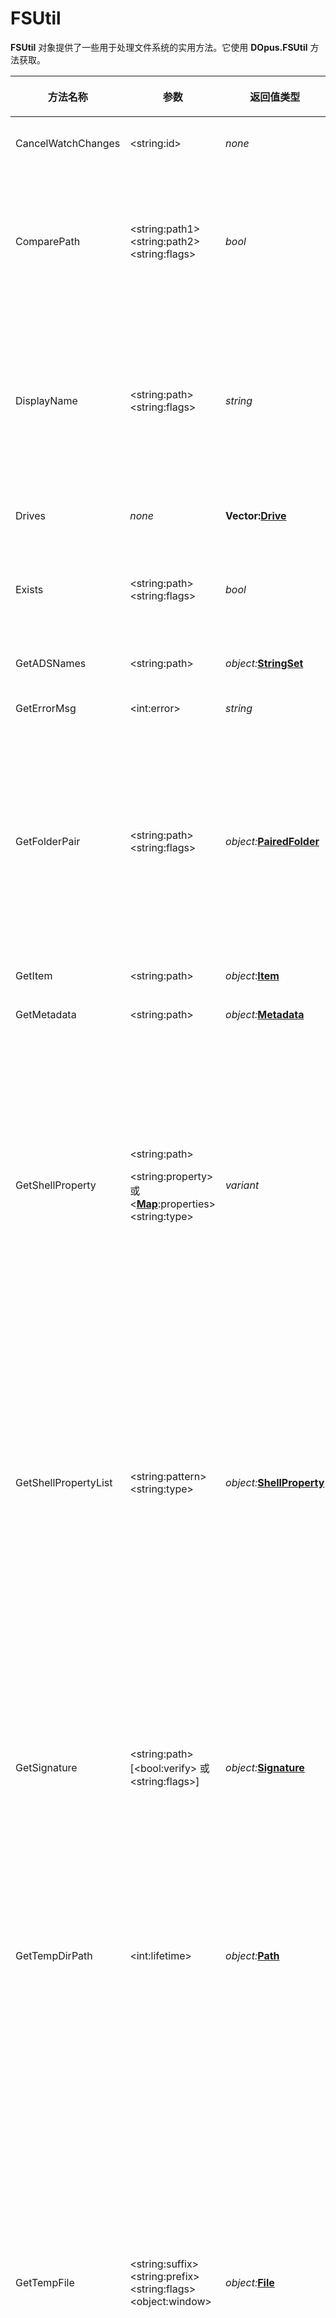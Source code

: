 # FSUtil

**FSUtil** 对象提供了一些用于处理文件系统的实用方法。它使用 **DOpus.FSUtil** 方法获取。

<table>
<thead><tr><th>
方法名称</th><th>

**参数**</th><th>
返回值类型</th><th>
描述
</th></tr></thead><tbody><tr><td>
CancelWatchChanges</td><td>

\<string:id\></td><td>

*none*</td><td>

取消之前通过调用 **WatchChanges** 方法建立的文件夹或文件更改监视。**id** 参数是在创建监视器时分配给监视器的 ID。
</td></tr><tr><td>
ComparePath</td><td>

\<string:path1\>  
\<string:path2\>  
\<string:flags\></td><td>

*bool*</td><td>

比较提供的两个路径字符串是否相等 - 如果两个路径相等，则返回 **True**，否则返回 **False**。

可选的 **flags** 参数允许您修改比较行为。此参数是一个字符串，其中包含以下一个或多个字母（区分大小写）：

|       |                                                                     |
|-------|---------------------------------------------------------------------|
| **c** | 使路径比较 **区分大小写**。                       |
| **p** | 如果 *path2* 等于或为 *path1* 的 **父级**，则返回 **True**。 |
</td></tr><tr><td>
DisplayName</td><td>

\<string:path\>  
\<string:flags\></td><td>

*string*</td><td>

检索路径的显示名称。这是路径的形式，旨在显示给用户，而不是 Opus 内部使用。例如，对于库路径，它将剥离 Opus 用于标识库成员文件夹的内部 *?xxxxxxx* 符号。

可选的 **flags** 参数允许您修改行为。此参数是一个字符串，其中包含以下一个或多个字母（区分大小写）：

|       |                                                                             |
|-------|-----------------------------------------------------------------------------|
| **e** | 用于编辑（返回一个用于编辑而不是显示的字符串） |
| **f** | 文件部分（返回显示文件名而不是整个路径）        |
| **r** | 解析（将库路径解析到其底层文件系统文件夹）     |
</td></tr><tr><td>
Drives</td><td>

*none*</td><td>

**Vector:[Drive](drive.zh.md)**</td><td>

返回一个 **[Vector](vector.zh.md)**，其中包含 **[Drive](drive.zh.md)** 对象，每个对象对应系统上的一个驱动器。
</td></tr><tr><td>
Exists</td><td>

\<string:path\>  
\<string:flags\></td><td>

*bool*</td><td>

如果指定的文件、文件夹或设备存在，则返回 **True**，否则返回 **False**。

可选的 *flags* 参数可以设置为 **w** 以在最终路径组件中使用通配符。
</td></tr><tr><td>
GetADSNames</td><td>

\<string:path\></td><td>

*object:***[StringSet](stringset.zh.md)**</td><td>

返回一个 **[StringSet](stringset.zh.md)** ，其中包含为指定文件或文件夹找到的任何备用数据流 (ADS) 的名称。
</td></tr><tr><td>
GetErrorMsg</td><td>

\<int:error\></td><td>

*string*</td><td>
返回系统错误代码的本地化文本描述。
</td></tr><tr><td>
GetFolderPair</td><td>

\<string:path\>  
\<string:flags\></td><td>

*object:***[PairedFolder](pairedfolder.zh.md)**</td><td>

返回指定文件夹的 [对](/Manual/preferences/preferences_categories/frequently_used_paths/paired_folders.zh.md)，如果存在。可选的标志与为对配置的选项进行比较；它们允许您控制在哪些条件下返回对，以及在配对文件夹不存在时如何处理它。

|       |                                               |
|-------|-----------------------------------------------|
| **d** | 默认双栏文件夹                   |
| **v** | 默认导航锁定目标                |
| **n** | 自动打开导航锁定         |
| **y** | 默认同步目标                    |
| **l** | 始终在左侧/顶部显示主文件夹 |
| **u** | 使用路径，即使它不存在             |
| **i** | 忽略对                               |
| **g** | 上移到第一个存在的父级                |
</td></tr><tr><td>
GetItem</td><td>

\<string:path\></td><td>

*object*:**[Item](item.zh.md)**</td><td>

为指定的 filepath 创建一个 **[Item](item.zh.md)** 对象。
</td></tr><tr><td>
GetMetadata</td><td>

\<string:path\></td><td>

*object:***[Metadata](metadata.zh.md)**</td><td>

返回一个 **[Metadata](metadata.zh.md)** 对象，该对象表示指定文件的元数据。
</td></tr><tr><td>
GetShellProperty</td><td>

\<string:path\>

\<string:property\> 或 \<**[Map](map.zh.md)**:properties\>  
\<string:type\></td><td>

*variant*</td><td>

返回指定文件的一个或多个 shell 属性的值。

文件路径必须作为第一个参数提供。

第二个参数可以是要检索的属性的名称（或 PKEY），在这种情况下，将返回属性值。

或者，第二个参数可以是 **[Map](map.zh.md)** 对象，它允许您一次检索多个属性。您要检索的每个属性都应使用其名称作为键添加到 **[Map](map.zh.md)** 中，并使用空字符串作为其值。**Map** 中的值将被属性值替换。

可选的 **type** 参数是一个字符串，它允许您控制属性是如何按名称查找的（不区分大小写）：

|       |                                                             |
|-------|-------------------------------------------------------------|
| **R** | 将使用第一个其原始名称匹配的属性。     |
| **D** | 将使用第一个其显示名称匹配的属性。 |

如果没有指定，原始名称和显示名称都可以匹配。请注意，如果 shell 属性由系统作为 SAFEARRAY 类型返回，它将自动转换为 **[Vector](vector.zh.md)** 对象。
</td></tr><tr><td>
GetShellPropertyList</td><td>

\<string:pattern\>  
\<string:type\></td><td>

*object:***[ShellProperty](shellproperty.zh.md)**</td><td>

返回一个 **[Vector](vector.zh.md)** ，其中包含 **[ShellProperty](shellproperty.zh.md)** 对象，这些对象表示系统上可用的所有可能的 shell 属性。

您可以选择提供一个通配符 *pattern* 作为第一个参数 - 如果这样做，则只会返回名称与提供的模式匹配的属性。

可选的 **type** 参数是一个字符串，它允许您进一步限制属性列表（不区分大小写）：

|       |                                                |
|-------|------------------------------------------------|
| **R** | 属性原始名称必须与模式匹配。     |
| **D** | 属性显示名称必须与模式匹配。 |

如果没有指定，原始名称和显示名称都可以匹配。

**type** 参数支持的附加标志是：

|       |                                                                                                                                                                     |
|-------|---------------------------------------------------------------------------------------------------------------------------------------------------------------------|
| **V** | 仅限于可查看属性。可查看属性是那些旨在向用户显示的属性 - 它们与资源管理器列选择器 UI 中显示的属性相同。 |
</td></tr><tr><td>
GetSignature</td><td>

\<string:path\>  
\[\<bool:verify\> 或  
\<string:flags\>\]</td><td>

*object:***[Signature](signature.zh.md)**</td><td>

对于使用 Authenticode 证书签名的文件（通常是 .exe 和 .dll 文件），返回一个 **[Signature](signature.zh.md)** 对象，该对象描述用于签署该文件的签名。

默认情况下，签名不会被验证 - 该方法只会简单地提取并返回有关它的信息。可选的 **verify** 参数允许您验证文件的完整性。将此值设置为 **True** 以执行简单的哈希检查（验证文件未被修改，但不检查签名），或使用以下标志来验证签名以及检查文件。

|     |                                                                |
|-----|----------------------------------------------------------------|
| n   | 无吊销检查                                            |
| c   | 检查链中最终证书的吊销            |
| C   | 检查整个链的吊销                          |
| R   | 检查整个链，不包括根证书          |
| h   | 仅哈希检查                                                |
| l   | 在证书时间戳过期后将证书视为已过期 |
</td></tr><tr><td>
GetTempDirPath</td><td>

\<int:lifetime\></td><td>

*object:***[Path](path.zh.md)**</td><td>

创建一个临时文件夹（具有唯一的名称）并返回指向它的路径，在一个 **[Path](path.zh.md)** 对象中。使用此方法创建的临时文件夹具有有限的生命周期，在此之后 Opus 将自动删除它们（它还将在关闭和重新启动时清理它们）。默认生命周期为 20 分钟；您可以使用可选参数更改它。
</td></tr><tr><td>
GetTempFile</td><td>

\<string:suffix\>  
\<string:prefix\>  
\<string:flags\>  
\<object:window\></td><td>

*object:***[File](file.zh.md)**</td><td>

创建一个临时文件并返回一个 **[File](file.zh.md)** 对象，该对象准备写入。

返回的对象支持读取和写入，无需再次打开文件（尽管您可以这样做，如果这样做更简单）。

您可以使用 **[File](file.zh.md)**.path 属性获取文件的名称。

可以指定一个可选的文件名 **suffix**；如果没有提供（或传递了空字符串），则默认为 ".tmp"。

还可以指定一个可选的 **prefix**；如果没有提供（或传递了空字符串），则默认为 "dop"。

在后缀和前缀之间，Opus 将在名称中插入其它字符以确保其唯一性。

例如，**DOpus.FSUtil.GetTempFilePath(".txt","cat-")** 可能会为文件路径生成 *C:\Users\Leo\AppData\Local\Temp\cat-202106230928470962.txt*。

可选的 **flags** 参数可以包含以下一个或多个字母（不区分大小写）：

|       |                                                                  |
|-------|------------------------------------------------------------------|
| **d** | delete-on-close。文件将在关闭时自动删除。 |
| **p** | 允许删除。其它进程可以删除文件。            |
| **r** | 可读共享。其它进程可以读取文件。               |
| **w** | 可写共享。其它进程可以写入文件。          |

读、写和删除共享模式影响其它进程在文件仍然打开时允许执行的操作。一旦文件关闭（假设它没有自动删除），其它进程总是可以自由地读取、写入或删除文件。

当使用 delete-on-close 时，其它事物可能无法打开文件，除非他们在打开文件时明确允许删除文件。

可选的 **window** 参数允许您将 **File** 对象与 **[Tab](tab.zh.md)** 或 **[文件窗口](lister.zh.md)** 关联，这些对象将在 Opus 需要显示任何对话框时使用（例如，UAC 提升对话框）。
</td></tr><tr><td>
GetTempFilePath</td><td>

\<string:suffix\>  
\<string:prefix\></td><td>

*object:***[Path](path.zh.md)**</td><td>

创建一个临时文件（具有唯一的名称）并返回指向它的路径，在一个 **[Path](path.zh.md)** 对象中。

可以指定一个可选的文件名 **suffix**；如果没有提供（或传递了空字符串），则默认为 ".tmp"。

还可以指定一个可选的 **prefix**；如果没有提供（或传递了空字符串），则默认为 "dop"。

在后缀和前缀之间，Opus 将在名称中插入其它字符以确保其唯一性。

例如，**DOpus.FSUtil.GetTempFilePath(".txt","cat-")** 可能会为文件路径生成 *C:\Users\Leo\AppData\Local\Temp\cat-202106230928470962.txt*。
</td></tr><tr><td>
GetType</td><td>

\<string:path\>  
\<string:flags\></td><td>

*string*</td><td>

返回一个字符串，指示指定文件路径的项目类型。如果路径不存在，字符串将为 **file**、**dir** 或 **invalid**。

可选的 **flags** 参数用于控制对档案的行为。通常，档案将被报告为 **dir**，但是如果您为 flags 参数指定 "**a**"，它将被报告为 **file**。

此方法不同于 **PathType**，**PathType** 会告诉您底层的“命名空间”类型，而不是仅仅是文件还是文件夹。
</td></tr><tr><td>
Hash</td><td>

\<string:path\> 或  
\<object:**[Blob](blob.zh.md)**\>

\<string:type\></td><td>

*string* 或 *object:***[Vector](vector.zh.md)**</td><td>

计算指定文件或 **[Blob](blob.zh.md)** 的校验和。  
默认情况下，将计算 MD5 哈希，但您可以使用可选的 **type** 参数更改哈希/校验和算法。有效值为（不区分大小写）**md5**、**blake3**、**sha1**、**sha256**、**sha512**、**crc32**、**crc32_php** 和 **crc32_php_rev**。

您还可以同时指定多个类型（例如，*"md5,sha1,sha256"*），在这种情况下，将同时计算指定的校验和，并将结果作为 *string* 的 **[Vector](vector.zh.md)** 返回（按您请求的顺序）。

与其它算法不同，CRC32 是一个概念，而不是一个定义明确的标准。我们提供了您最有可能遇到的三种 CRC32 实现：

- *CRC32* 在 Windows 世界中最常见，与 7-Zip 和 PKZip 等工具称为“CRC32”以及 PHP 称为“CRC32b”相匹配。
- *CRC32_PHP* 比较少见，与 BZIP2 使用的以及 PHP 默认输出的相匹配。
- *CRC32_PHP_REV* 与 *CRC32_PHP* 相同，但结果的字节顺序相反，如某些工具输出的那样。

*示例 (VBScript):*

    DOpus.FSUtil.Hash("C:\Windows\Notepad.exe","md5")
</td></tr><tr><td>
NewFileAttr</td><td>

*\<attributes\>*</td><td>

*object:***[FileAttr](fileattr.zh.md)**</td><td>

创建一个新的 **[FileAttr](fileattr.zh.md)** 对象，它表示文件属性。

您可以通过传递一个字符串来初始化新对象，该字符串表示要打开的属性（例如，*"hsr"*），或传递另一个 **[FileAttr](fileattr.zh.md)** 对象。如果您不传递值，新对象将默认所有属性都关闭。
</td></tr><tr><td>
NewFileSize</td><td>

*\<size\>*  
或  
\<string:"s"\>  
*\<size\>*</td><td>

*object:***[FileSize](filesize.zh.md)**</td><td>

创建一个新的 **[FileSize](filesize.zh.md)** 对象，它使处理 64 位文件大小变得更容易。

您可以使用多种数据类型（*int*、*string*、*decimal*、*currency*、另一个 **[FileSize](filesize.zh.md)** 对象，或包含恰好 1、2、4 或 8 个字节的 **[Blob](blob.zh.md)**）来初始化它。您可以通过在前面添加 **\$** 或 **0x** 来使用十六进制字符串。

*示例 (VBScript):*

    DOpus.FSUtil.NewFileSize(1024)

当只指定大小时，结果将是 *无符号* 值，这意味着它可以表示更大的大小值，但不能表示负值。

要改为创建一个 *有符号* 值，请将 "**s**" 指定为第一个参数，并将大小指定为第二个参数。这区分大小写；它必须是小写字母 "s"。

*示例 (VBScript):*

    DOpus.FSUtil.NewFileSize("s", -1024)
</td></tr><tr><td>
NewPath</td><td>

\<string:path\></td><td>

*object:***[Path](path.zh.md)**</td><td>

创建一个新的 **[Path](path.zh.md)** 对象，初始化为提供的路径字符串。
</td></tr><tr><td>
NewWild</td><td>

\<string:pattern\>  
\<string:flags\></td><td>

*object:***[Wild](wild.zh.md)**</td><td>

创建一个新的 **[Wild](wild.zh.md)** 对象。

如果提供了 **pattern** 和 **flags**，则将自动解析模式；否则，您必须在使用返回的对象之前调用其 **Parse** 方法。

有关有效标志的列表，请参见 **[Wild](wild.zh.md).Parse** 方法的描述。
</td></tr><tr><td>
OpenFile</td><td>

\<string:path\> 或 \<object:**[Blob](blob.zh.md)**\>  
\<string:mode\>  
\<object:window\> 或 \<string:elevation\></td><td>

*object:***[File](file.zh.md)**</td><td>

打开或创建文件并返回一个 **[File](file.zh.md)** 对象，该对象允许您将文件内容作为二进制数据访问。

始终返回一个 **File** 对象，即使文件无法打开。在创建返回的对象后立即检查 **File.error**，以查看是否成功打开了文件。

即使文件未打开，返回对象的一些方法可能仍然有效。例如，如果文件存在但权限阻止您打开它，您仍然可以更改其属性，反之亦然。

第一个参数可以是：

- 一个字符串或 **[Path](path.zh.md)** 对象，指定要打开的文件。
- 一个现有的 **[Blob](blob.zh.md)** 对象，用于创建一个 **[File](file.zh.md)** 对象，该对象提供对内存块的读/写流访问。

当打开一个 **[Blob](blob.zh.md)** 时，创建的对象将始终处于 *读写模式*，并且其余参数（**mode** 和 **window**/**elevation**）不会使用，也不需要指定。

当打开文件时，可选的 **mode** 参数指定如何打开它（区分大小写）：

|        |                                                                           |
|--------|---------------------------------------------------------------------------|
| **r**  | *读取模式*。文件可以读取但不能写入。（这是默认设置。） |
| **w**  | *写入模式*。文件可以写入，但不能读取。                      |
| **rw** | *读写模式*。文件可以从同一个对象读写。                      |

当以 *写入模式* 或 *读写模式* 打开时，您可以指定其它 **mode** 标志来控制如何创建或打开文件（区分大小写）：

|       |                                                                                                                                                                               |
|-------|-------------------------------------------------------------------------------------------------------------------------------------------------------------------------------|
| **c** | 仅当文件不存在时才创建新文件。如果文件已经存在，则调用将失败。                                                                                                          |
| **a** | 始终创建新文件。如果文件已经存在，它将被覆盖，即被截断为零长度。（如果在 **w** 或 **rw** 本身上使用，这是默认设置。） |
| **e** | 打开现有文件。如果文件不存在，则调用将失败。                                                                                                    |
| **o** | 打开现有文件。如果文件不存在，则会创建它。                                                                                                            |
| **t** | 截断现有文件。如果文件存在，它将被截断为零长度。如果文件不存在，则调用将失败。                                               |

**mode** 标志还可以包含以下字母（区分大小写）：

|       |                                                                                                                                                                                                                                                                                    |
|-------|------------------------------------------------------------------------------------------------------------------------------------------------------------------------------------------------------------------------------------------------------------------------------------|
| **d** | Delete-on-close。文件将在关闭时自动删除。（如果其它事物也打开了文件，它将不会被删除，直到所有事物都关闭它。）                                                                                                                   |
| **f** | 强制。如果 Opus 阻止以写入方式打开文件，则 Opus 将清除文件的只读属性；否则，尝试以写入方式打开只读文件将失败。例如，"**wof**" 类似于 "**wo**" 模式，但也清除只读属性。                       |
| **m** | 修改模式。如果您想使用 **File** 对象读取或修改文件的属性，或获取文件的大小，而不读取或写入实际的文件内容，请使用它。                                                                                                 |
| **p** | 允许删除。其它进程可以在文件关闭之前删除它，但任何删除操作都不会在它关闭之前进行。通过这种方法打开的文件总是允许其它读取器和写入器。                                                                |
| **x** | （Opus 13.9.1 及更高版本。）（小写 x。）排除其它读取器。当您打开文件时，其它任何事物都无法以读取方式打开它。如果其它事物已经以读取方式打开它，您请求打开文件的请求将失败。对不支持它的文件系统没有影响。 |
| **X** | （Opus 13.9.1 及更高版本。）（大写 X。）排除其它写入器。当您打开文件时，其它任何事物都无法以写入方式打开它。如果其它事物已经以写入方式打开它，您请求打开文件的请求将失败。对不支持它的文件系统没有影响。 |

当打开一个现有的文件，而其它事物已经标记为要删除时，包括已经以 *delete-on-close* 模式打开的文件，必须指定 **p**（允许删除）标志。

非 Windows 文件系统可能具有不同的锁定和共享规则。Opus 会将请求的标志传递给它们，但最终它们的行为方式取决于它们。

可选的第三个参数接收一个 **window** 对象或一个指示 **elevation** 模式的字符串。此参数影响在打开文件时可能触发的 UAC 提升提示（以及可能的其它用户界面元素）的行为。它可以是以下之一：

- 一个 Opus **[Tab](tab.zh.md)** 或 **[文件窗口](lister.zh.md)** 对象，如果需要提升并且尚未获得提升，则 UAC 提示将显示在该对象上。
- 字符串 "**NoElevate**"，以完全防止在打开此文件时进行 UAC 提升。
- 字符串 "**ElevateNoAsk**"，以防止 UAC 提示，但如果其它事物已经获得了提升，则仍然获得提升（例如，之前的 **OpenFile** 调用）。

*示例 (VBScript):*

    Set F = DOpus.FSUtil.OpenFile("C:\Test.txt","wrcf","NoElevate")
</td></tr><tr><td>
PathType</td><td>

\<string:path\></td><td>

*string*</td><td>

返回一个字符串，指示指定文件路径的底层“命名空间”类型。可能的值是：

|             |                                                                                 |
|-------------|---------------------------------------------------------------------------------|
| **shell**   | 路径指的是 Windows shell - 例如，类似“此电脑”的虚拟文件夹       |
| **filesys** | 路径是真实文件系统路径 - 例如，C:\Windows                            |
| **ftp**     | 路径是 FTP 路径                                                         |
| **zip**     | 路径是 zip 文件                                                          |
| **mtp**     | 路径是 MTP 路径（即便携式设备，如手机或平板电脑）       |
| **lib**     | 路径是库                                                           |
| **coll**    | 路径是集合                                                        |
| **plugin**  | 路径是插件提供的命名空间，很可能是档案（但不是 Zip） |

此方法不同于 **GetType**，**GetType** 会告诉您某事物是文件还是目录。
</td></tr><tr><td>
ReadDir</td><td>

\<string:path\>  
\<string:flags\></td><td>

*object:***[FolderEnum](folderenum.zh.md)**</td><td>

返回一个 **[FolderEnum](folderenum.zh.md)** 对象，该对象允许您枚举指定文件夹的内容。

可选的 **flags** 字符串可以包含一个或多个标志字符（不区分大小写）：

|       |                                                                                                                                                                                                                                                                                               |
|-------|-----------------------------------------------------------------------------------------------------------------------------------------------------------------------------------------------------------------------------------------------------------------------------------------------|
| **r** | 递归地枚举文件夹，列出文件夹的内容、其子文件夹、它们的子文件夹等等。                                                                                                                                                                          |
| **l** | 跳过链接。在递归地枚举文件夹时，防止遍历符号链接和联结点。                                                                                                                                                                                      |
| **s** | Shell 枚举。请求 Windows Shell 枚举非文件系统文件夹。例如，Windows 10 上的 *快速访问* 文件夹可以使用 **ReadDir("/quickaccess","s")** 枚举；如果没有 "**s**"，它将无法工作，因为快速访问不是一个真实的 文件系统目录。 |
| **p** | 从加密的档案中抑制密码对话框。                                                                                                                                                                                                                                            |

如果您不需要任何标志，请完全跳过第二个参数。您可能会看到较旧的脚本将 **True** 和 **False** 作为第二个参数传递，以打开和关闭递归；这已过时，但出于兼容性考虑仍受支持。
</td></tr><tr><td>
Resolve</td><td>

\<string:path\>  
\<string:flags\></td><td>

*object:***[Path](path.zh.md)**</td><td>

将指定的路径字符串解析为其真实文件系统路径，支持转换：

- **[文件夹别名](/Manual/basic_concepts/the_lister/navigation/aliases.zh.md)** 到它们指向的真实路径。
- **库** 和 **文件集合** 项目到其真实文件系统路径。
- **{apppath\|*appname*}** 形式的应用程序路径。
- 环境变量。
- 可选地，**联结点** 和 **符号链接** 可以解析到它们的目標。

可以安全地传递不需要解析的路径；该路径将被原样返回，因此您可以在不先检查是否需要的情况下对它们进行调用。

将当前目录传递给外部软件的脚本通常应该首先对该路径调用 Resolve，否则它们可能会将类似 */desktop* 的别名传递给无法理解它们的软件。

可选的 **flags** 字符串可以包含以下字母（不区分大小写）：

|       |                                                                                                      |
|-------|------------------------------------------------------------------------------------------------------|
| **c** | 返回规范路径。这将把短文件名扩展为其真实的 long filename 表示形式。 |
| **j** | 将联结点和符号链接解析到其目標文件夹。                                         |

请注意，**[Path](path.zh.md)** 对象也有类似的 **Resolve** 方法，它们会就地修改它们。
</td></tr><tr><td>
SameDrive</td><td>

\<string:path1\>  
\<string:path2\>  
\<string:flags\></td><td>

*bool*</td><td>

如果指定的两个路径都引用同一个驱动器或分区，则返回 **True**。

可选的 **flags** 字符串可以包含以下一个或多个字母（区分大小写）：

|       |                                                                                                                                                                                                 |
|-------|-------------------------------------------------------------------------------------------------------------------------------------------------------------------------------------------------|



| **c** | 将 **CD 刻录暂存区** 视为 CD（或其它可写入的光学介质）本身。                                                                                           |
| **m** | 处理 **NTFS 挂载点**。（如果任何路径可能位于指向不同驱动器的挂载点下方，则速度较慢但更准确。）                                                    |
| **r** | 仅限真实路径。（跳过仅对 FTP 站点和 MTP 设备等有用处的额外处理。）                                                                                         |
| **s** | 测试路径是否指向由 Windows **subst** 命令创建的相同驱动器上的驱动器号。                                                                                               |
| **u** | 比较 **FTP 用户**。（默认情况下，如果 FTP 路径指向同一个 FTP 站点，则它们被视为“同一驱动器”。**u** 标志添加了两个路径必须具有相同用户名才能被视为“同一驱动器”的要求。） |
| **z** | 如果 **path1** 位于 Zip 文件或其它压缩包 *内部*，则只有当 **path2** 是压缩包本身或位于 *同一* 压缩包 *内部* 时，才将其视为在“同一驱动器”上。                                  |
| **Z** | 如果 **path1** 位于 Zip 文件或其它压缩包 *内部*，则只有当 **path2** 位于 *同一* 压缩包 *内部* 时，才将其视为在“同一驱动器”上。                                                           |

如果未指定 **z** 或 **Z**，则压缩包本质上被视为普通目录，并将被视为与指向压缩包所在相同驱动器的任何路径在“同一驱动器”上，包括该驱动器上的其它压缩包路径。
</td></tr><tr><td>
WatchChanges</td><td>

\<string:id\>  
\<string:path\>  
\<string:flags\></td><td>

*int*</td><td>

建立对文件夹或文件的更改监控。成功返回 **0**，失败返回错误代码。

当受监控的文件或文件夹发生更改时，脚本的 [OnFilesystemChange](/Manual/reference/scripting_reference/scripting_events/onfilesystemchange.zh.md) 事件将被触发。

**id** 参数允许您为该观察者提供一个 ID，该 ID 用于在发生更改时识别它。**dir** 是文件系统文件夹的完整路径，或者如果设置了 **i** 标志，则是文件的路径。

可选标志：

|       |                                                                 |
|-------|-----------------------------------------------------------------|
| **f** | 监控文件夹中的文件更改（例如创建文件）           |
| **d** | 监控文件夹中的目录更改（例如创建目录） |
| **r** | 递归 - 监控子文件夹                                 |
| **a** | 监控文件属性更改                              |
| **s** | 监控文件大小更改                                   |
| **w** | 监控最后写入时间更改                             |
| **i** | 监控单个文件而不是文件夹                      |

使用 **CancelWatchChanges** 方法取消监控。
</td></tr></tbody>
</table>